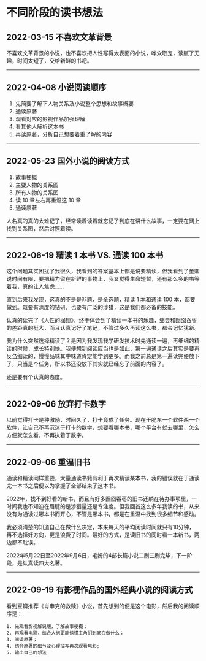# 不同阶段的读书想法

## 2022-03-15 不喜欢文革背景

不喜欢文革背景的小说，也不喜欢把人性写得太表面的小说，哗众取宠，读腻了无趣，时间太短了，交给新鲜的书吧。

---

## 2022-04-08 小说阅读顺序

1. 先简要了解下人物关系及小说整个思想和故事概要
2. 通读原著
3. 观看对应的影视作品加强理解
4. 看其他人解析这本书
5. 再读原著，分析自己想要着重了解的内容

---

## 2022-05-23 国外小说的阅读方式

1. 故事梗概
2. 主要人物的关系图
3. 所有人物的关系图
4. 读 10 章左右再重温这 10 章
5. 通读原著

人名真的真的太难记了，经常读着读着就忘记了到底在讲什么故事，一定要在网上找到关系图，然后对照着读。

---

## 2022-06-19 精读 1 本书 VS. 通读 100 本书

这个问题其实困扰了我很久，我看到的答案基本上都是说要精读，但我看到了董卿说时间有限，要把精力留在新鲜的事物上，我又觉得生命短暂，还有那么多的书等着我，真的让人焦虑……

直到后来我发现，这真的不是是非题，是全选题，精读 1 本和通读 100 本，都要做到。既要有深度的钻研，也要有广泛的涉猎，这是我们都必备的技能。

认真的读完了《人性的枷锁》，终于体会到了精读一本书的乐趣，细尝和囫囵吞枣的差距真的挺大，而且认真记好了笔记，不管过多久再读这么书，都会记忆犹新。

我为什么突然选择精读了？是因为我发现我学研发技术时先通读一遍，再细细的精读的时候，成长特别快。我便想到阅读应当也是如此，第一遍通读之后其实是要再反刍细读的，慢慢品味其中味道肯定能学到更多。而我之前总是第一遍读完便放下了，只当是个任务，所以书还没放下其实就已经忘了前面的内容了。

还是要有个认真的态度。

---

## 2022-09-06 放弃打卡数字

以前觉得打卡是种激励，时间久了，打卡竟成了任务。现在干脆东一个软件西一个软件，让自己不再沉迷于打卡的数字，想要看哪本书，哪个平台有就去哪里，怎么方便就怎么看，不再执着于数字。

---

## 2022-09-06 重温旧书

通读和精读同样重要，大量通读书籍有利于再次精读某本书，我的错误就在于通读完一本书之后便以为掌握了全部结束了这本书。

2022年，找不到好看的新书，而且有好多囫囵吞枣的旧书还躺在待办事项里，一时间我也不知迫在眉睫的是涉猎量还是专注度。但我回首这么多年我读的书，从来没有为通读过哪本书而开心，不管是哪本书，都是在重温中找到很多细节和感动。

我必须清楚的知道自己在做什么决定，本来每天的平均阅读时间就只有10分钟，再不选择好方向，更是浪费了时间。最好的方式，是读旧书的同时看一本新书，两边都不耽误。

2022年5月22日至2022年9月6日，毛姆的4部长篇小说二刷三刷完毕，下一阶段，是认真读四大名著。

---

## 2022-09-19 有影视作品的国外经典小说的阅读方式

看到豆瓣推荐《肖申克的救赎》小说，首先想到的便是这个电影，然后我的阅读顺序是：

```
1. 先观看影视解说版，了解故事梗概；
2. 再观看电影，结合大纲更能读懂主角们到底在做什么；
3. 阅读原著；
4. 结合原著的细节及心理描写再次观看电影; 
5. 输出自己的想法
```


